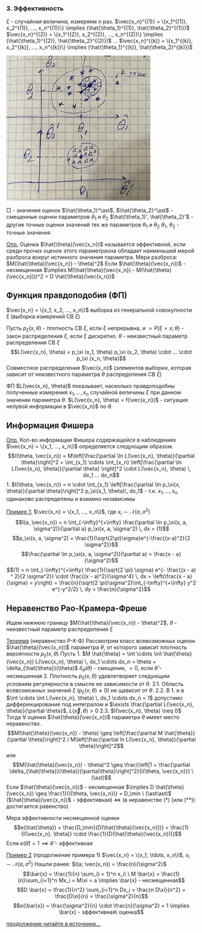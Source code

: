 ### 3. Эффективность
$\xi$ - случайная величина, измеряем $n$ раз.
$\vec{x_n}^{(1)} = \{x_1^{(1)}, x_2^{(1)}, ..., x_n^{(1)}\} \implies (\hat{\theta_1}^{(1)}, \hat{\theta_2}^{(1)})$
$\vec{x_n}^{(2)} = \{x_1^{(2)}, x_2^{(2)}, ..., x_n^{(2)}\} \implies (\hat{\theta_1}^{(2)}, \hat{\theta_2}^{(2)})$
...
$\vec{x_n}^{(k)} = \{x_1^{(k)}, x_2^{(k)}, ..., x_n^{(k)}\} \implies (\hat{\theta_1}^{(k)}, \hat{\theta_2}^{(k)})$

![](/mathstat/lecture2/image1.jpg)

□ - значения оценок
    $\hat{\theta_1}^\ast$, $\hat{\theta_2}^\ast$ - смещенные оценки параметров $\theta_1$ и $\theta_2$
    $\hat{\theta_1}', \hat{\theta_2}'$ - другие точные оценки значений тех же параметров $\theta_1$ и $\theta_2$
    $\theta_1$, $\theta_2$ - точные значения

<u>Опр.</u> Оценка $\hat{\theta}(\vec{x_n})$ называется эффективной, если среди прочих оценок этого параметраона обладает наименьшей мерой разброса вокруг истинного значения параметра.
    Мера разброса: $M(\hat{\theta}(\vec{x_n}) - \theta)^2$
    Если $\hat{\theta}(\vec{x_n})$ - несмещенная $\implies M(\hat{\theta}(\vec{x_n}) - M(\hat{\theta}(\vec{x_n})))^2 = D \hat{\theta}(\vec{x_n})$

## Функция правдоподобия (ФП)
$\vec{x_n} = \{x_1, x_2, ..., x_n\}$ выборка из генеральной совокупности $\xi$ (выборка измерений СВ $\xi$)

Пусть $p_\xi(x, \theta)$ - плотность СВ $\xi$, если $\xi$ непрерывна, и $=P(\xi=x; \theta)$ - закон распределения $\xi$, если $\xi$ дискретно.
    $\theta$ - неизвестный параметр распределения СВ $\xi$
    $$L(\vec{x_n}, \theta) = p_\xi (x_1, \theta) p_\xi (x_2, \theta) \cdot ... \cdot p_\xi (x_n, \theta)$$
    Совместное распределение $\vec{x_n}$ (элементов выборки, которая зависит от неизвестного параметра $\theta$ распределения СВ $\xi$)

ФП $L(\vec{x_n}, \theta)$ показывает, насколько правдоподобны полученные измерения $x_1, ..., x_n$ случайной величины $\xi$ при данном значении параметра $\theta$.
    $L(\vec{x_n}, \theta) = f(\vec{x_n})$ - ситуация нелувой информации в $\vec{x_n}$ по $\theta$.

## Информация Фишера
<u>Опр.</u> Кол-во информации Фишера содержащейся в наблюдениях $\vec{x_n} = \{x_1, ..., x_n\}$ определяется следующим образом.
    $$I(\theta, \vec{x_n}) = M\left[\frac{\partial \ln L(\vec{x_n}, \theta)}{\partial \theta}\right]^2 = \int_{x_1} \cdots \int_{x_n} \left[\frac{\partial \ln L(\vec{x_n}, \theta)}{\partial \theta} \right]^2 \cdot L(\vec{x_n}, \theta) \, dx_1 ... dx_n$$
    1. $I(\theta, \vec{x_n}) = n \cdot \int_{x_1}  \left[\frac{\partial \ln p_\xi(x, \theta)}{\partial \theta}\right]^2 p_\xi(x_1, \theta)\, dx_1$ - т.к. $x_1, ..., x_n$ одинаково распределены и взаимно независимы

<u>Пример 1:</u>
    $\vec{x_n} = \{x_1, ..., x_n\}$, где $x_i \sim \mathcal{N}(a, \sigma^2)$
    $$I(a, \vec{x_n}) = n \int_{-\infty}^{+\infty} \frac{\partial \ln p_\xi(x, a, \sigma^2)}{\partial a} p_\xi(x, a, \sigma^2) \, dx = (1)$$
    $$p_\xi(x, a, \sigma^2) = \frac{1}{\sqrt{2\pi}\sigma}e^{-\frac{(x-a)^2}{2 \sigma^2}}$$
    $$\frac{\partial \ln p_\xi(x, a, \sigma^2)}{\partial a} = \frac{x - a}{\sigma^2}$$
    $$(1) = n \int_{-\infty}^{+\infty} \frac{1}{\sqrt{2 \pi} \sigma} e^{- \frac{(x - a) ^ 2}{2 \sigma^2}} \cdot \frac{(x - a)^2}{\sigma^4} \, dx = \left(\frac{x - a}{\sigma} = y\right) = \frac{n}{\sqrt{2 \pi}\sigma^2}\int_{-\infty}^{+\infty} y^2 e^{-y^2/2} \, dy = \frac{n}{\sigma^2}$$

## Неравенство Рао-Крамера-Фреше
Ищем нижнюю границу $M(\hat{\theta}(\vec{x_n}) - \theta)^2$, $\theta$ - неизвестный параметр распределения $\xi$

<u>Теорема</u> (неравенство Р-К-Ф)
    Рассмотрим класс всевозможных оценок $\hat{\theta}(\vec{x_n})$ параметра $\theta$, от которого зависит плотность вероятности $p_\xi(x, \theta)$
    Пусть
    1. $M \hat{\theta} = \int \cdots \int \hat{\theta}(\vec{x_n}) L(\vec{x_n}, \theta) \, dx_1 \cdots dx_n = \theta + \delta_{\hat{\theta}}(\theta)$
    $\delta_{\hat{\theta}}(\theta)$ - смещение, $= 0$, если $\hat{\theta}$ - несмешенная
    2. Плотность $p_\xi(x, \theta)$ удовлетворяет следующим условиям регулярности в смысле ее зависимости от $\theta$.
    2.1. Область всевозможных значений $\xi$ ($p_\xi(x, \theta) \neq 0$) не щависит от $\theta$.
    2.2. В 1. и в $\int \cdots \int L(\vec{x_n}, \theta) \, dx_1 \cdots dx_n = 1$ допустимо дифференцирование под интегралом и $\exists \frac{\partial L(\vec{x_n}, \theta)}{\partial \theta}$, $L(\vec{x}, \theta) > 0$
    2.3. $I(\vec{x_n}, \theta) \neq 0$
    Тогда $\forall$ оценки $\hat{\theta}(\vec{x_n})$ параметра $\theta$ имеет место неравенство.
    $$M(\hat{\theta}(\vec{x_n}) - \theta) \geq \left[\frac{\partial M \hat{\theta}}{\partial \theta}\right]^2 / M\left[\frac{\partial ln L(\vec{x_n}, \theta)}{\partial \theta}\right]^2$$ или
    $$M(\hat{\theta}(\vec{x_n}) - \theta)^2 \geq \frac{\left[1 + \frac{\partial \delta_{\hat{\theta}}(\theta)}{\partial\theta}\right]^2}{I(\theta, \vec{x_n})} \ (\ast)$$
    Если $\hat{\theta}(\vec{x_n})$ - несмещенная $\implies D \hat{\theta}(\vec{x_n}) \geq \frac{1}{I(\theta, \vec{x_n})} = D_\min \ (\ast\ast)$
    ($\hat{\theta}(\vec{x_n})$ - эффективная) $\iff$ (в неравенстве $(\ast)$ (или $(\ast\ast)$) достигается равенство)

Мера эффективности несмещенной оценки
    $$e(\hat{\theta}) = \frac{D_\min}{D(\hat{\theta}(\vec{x_n}))} = \frac{1}{I(\vec{x_n}. \theta)} \cdot \frac{1}{D(\hat{\theta}(\vec{x_n}))}$$
    Если $e(\hat{\theta}) = 1 \implies \hat{\theta}$ - эффективная

<u>Пример 2</u> (продолжение примера 1)
    $\vec{x_n} = \{x_1, \ldots, x_n\}$, $x_i \sim \mathcal{N}(a, \sigma^2)$
    Нашли ранее: $I(a; \vec{x_n}) = \frac{n}{\sigma^2}$
    $$\bar{x} = \frac{1}{n} \sum_{i = 1}^n x_i\ \ M \bar{x} = \frac{1}{n}\sum_{i=1}^n Mx_i = M\xi = a \implies \bar{x} - несмещенная$$
    $$D \bar{x} = \frac{1}{n^2} \sum_{i=1}^n Dx_i = \frac{n D\xi}{n^2} = \frac{D\xi}{n} = \frac{\sigma^2}{n}$$
    $$e(\bar{x}) = \frac{\sigma^2}{n} \cdot \frac{n}{\sigma^2} = 1 \implies \bar{x} - эффективная\ оценка$$

[продолжение читайте в источнике...](/mathstat/lecture3.md)
